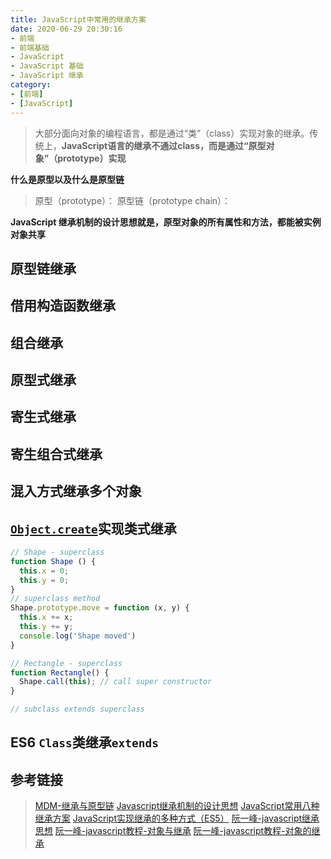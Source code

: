 ```yaml
---
title: JavaScript中常用的继承方案
date: 2020-06-29 20:30:16
- 前端
- 前端基础
- JavaScript
- JavaScript 基础
- JavaScript 继承
category:
- [前端]
- [JavaScript]
---
```


> 大部分面向对象的编程语言，都是通过“类”（class）实现对象的继承。传统上，**JavaScript语言的继承不通过class，而是通过“原型对象”（prototype）实现**

**什么是原型以及什么是原型链**

> 原型（prototype）：
> 原型链（prototype chain）：

**JavaScript 继承机制的设计思想就是，原型对象的所有属性和方法，都能被实例对象共享**

## 原型链继承

## 借用构造函数继承

## 组合继承

## 原型式继承

## 寄生式继承

## 寄生组合式继承

## 混入方式继承多个对象

## [`Object.create`](https://developer.mozilla.org/zh-CN/docs/Web/JavaScript/Reference/Global_Objects/Object/create)实现类式继承

```javascript
// Shape - superclass
function Shape () {
  this.x = 0;
  this.y = 0;
}
// superclass method
Shape.prototype.move = function (x, y) {
  this.x += x;
  this.y += y;
  console.log('Shape moved')
}

// Rectangle - superclass
function Rectangle() {
  Shape.call(this); // call super constructor
}

// subclass extends superclass

```

## ES6 `Class`类继承`extends`

## 参考链接

> [MDM-继承与原型链](https://developer.mozilla.org/zh-CN/docs/Web/JavaScript/Inheritance_and_the_prototype_chain)
> [Javascript继承机制的设计思想](http://www.ruanyifeng.com/blog/2011/06/designing_ideas_of_inheritance_mechanism_in_javascript.html)
> [JavaScript常用八种继承方案](https://juejin.im/post/5bcb2e295188255c55472db0)
> [JavaScript实现继承的多种方式（ES5）](https://juejin.im/post/5b188852e51d4506df277095)
> [阮一峰-javascript继承思想](Javascript继承机制的设计思想)
> [阮一峰-javascript教程-对象与继承](https://javascript.ruanyifeng.com/oop/prototype.html)
> [阮一峰-javascript教程-对象的继承](https://wangdoc.com/javascript/oop/prototype.html)

